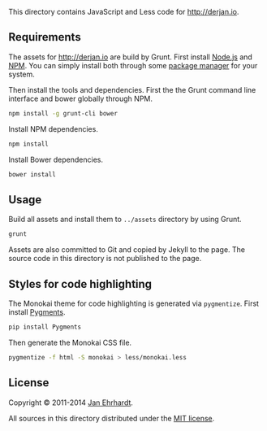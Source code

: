 This directory contains JavaScript and Less code for http://derjan.io.

Requirements
------------

The assets for http://derjan.io are build by Grunt. First install
[Node.js](http://nodejs.org) and [NPM](https://npmjs.org). You can simply
install both through some
[package manager](https://github.com/joyent/node/wiki/Installing-Node.js-via-package-manager)
for your system.

Then install the tools and dependencies. First the the Grunt command line
interface and bower globally through NPM.

```sh
npm install -g grunt-cli bower
```

Install NPM dependencies.

```sh
npm install
```

Install Bower dependencies.

```sh
bower install
```

Usage
-----

Build all assets and install them to `../assets` directory by using Grunt.

```sh
grunt
```

Assets are also committed to Git and copied by Jekyll to the page. The source
code in this directory is not published to the page.

Styles for code highlighting
----------------------------

The Monokai theme for code highlighting is generated via `pygmentize`. First
install [Pygments](http://pygments.org).

```sh
pip install Pygments
```

Then generate the Monokai CSS file.

```sh
pygmentize -f html -S monokai > less/monokai.less
```

License
-------

Copyright © 2011-2014 [Jan Ehrhardt](http://derjan.io).

All sources in this directory distributed under the
[MIT license](LICENSE).
